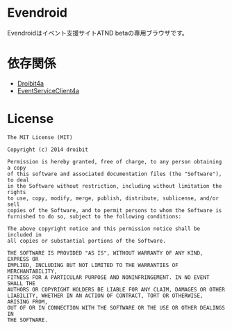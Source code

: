 # Evendroid
Evendroidはイベント支援サイトATND betaの専用ブラウザです。

# 依存関係

* [Droibit4a](https://github.com/droibit/Droibit4a)
* [EventServiceClient4a](https://github.com/droibit/EventServiceClient4a)

# License

    The MIT License (MIT)

    Copyright (c) 2014 droibit

    Permission is hereby granted, free of charge, to any person obtaining a copy
    of this software and associated documentation files (the "Software"), to deal
    in the Software without restriction, including without limitation the rights
    to use, copy, modify, merge, publish, distribute, sublicense, and/or sell
    copies of the Software, and to permit persons to whom the Software is
    furnished to do so, subject to the following conditions:

    The above copyright notice and this permission notice shall be included in
    all copies or substantial portions of the Software.

    THE SOFTWARE IS PROVIDED "AS IS", WITHOUT WARRANTY OF ANY KIND, EXPRESS OR
    IMPLIED, INCLUDING BUT NOT LIMITED TO THE WARRANTIES OF MERCHANTABILITY,
    FITNESS FOR A PARTICULAR PURPOSE AND NONINFRINGEMENT. IN NO EVENT SHALL THE
    AUTHORS OR COPYRIGHT HOLDERS BE LIABLE FOR ANY CLAIM, DAMAGES OR OTHER
    LIABILITY, WHETHER IN AN ACTION OF CONTRACT, TORT OR OTHERWISE, ARISING FROM,
    OUT OF OR IN CONNECTION WITH THE SOFTWARE OR THE USE OR OTHER DEALINGS IN
    THE SOFTWARE.
